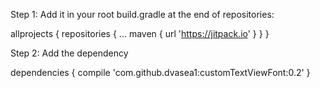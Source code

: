 Step 1:
Add it in your root build.gradle at the end of repositories:

allprojects {
		repositories {
			...
			maven { url 'https://jitpack.io' }
		}
	}
    
Step 2:
Add the dependency

dependencies {
	        compile 'com.github.dvasea1:customTextViewFont:0.2'
	}

